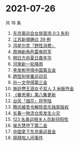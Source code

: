 # 2021-07-26

共 18 条

<!-- BEGIN ZHIHUSEARCH -->
<!-- 最后更新时间 Mon Jul 26 2021 16:09:31 GMT+0800 (China Standard Time) -->
1. [东京奥运会女排首场 0:3 失利](https://www.zhihu.com/search?q=女排)
1. [江苏新增确诊 39 例](https://www.zhihu.com/search?q=江苏疫情)
1. [鸿星尔克「野性消费」](https://www.zhihu.com/search?q=鸿星尔克野性消费)
1. [原神新角色雷电将军](https://www.zhihu.com/search?q=原神)
1. [明日方舟夏日嘉年华](https://www.zhihu.com/search?q=明日方舟)
1. [河南新一轮降雨](https://www.zhihu.com/search?q=河南暴雨)
1. [李发彬夺得中国第五金](https://www.zhihu.com/search?q=举重)
1. [跨性别举重运动员](https://www.zhihu.com/search?q=跨性别运动员)
1. [孙一文夺得第三金](https://www.zhihu.com/search?q=孙一文)
1. [施廷懋王涵女子双人 3 米板夺金](https://www.zhihu.com/search?q=跳水)
1. [《眷思量》第八集更新](https://www.zhihu.com/search?q=眷思量)
1. [台风「烟花」将登陆](https://www.zhihu.com/search?q=台风烟花)
1. [腾讯被责令解除音乐独家版权](https://www.zhihu.com/search?q=腾讯音乐版权)
1. [长春一物流仓库发生火灾](https://www.zhihu.com/search?q=长春火灾)
1. [123 名奥运相关人员新冠阳性](https://www.zhihu.com/search?q=奥运会疫情)
1. [侯志慧夺下第二金](https://www.zhihu.com/search?q=举重金牌)
1. [中国拿下东京奥运首金](https://www.zhihu.com/search?q=女子气步枪决赛)
1. [拜拜啦人间事件](https://www.zhihu.com/search?q=拜拜啦人间录音)
<!-- END ZHIHUSEARCH -->
